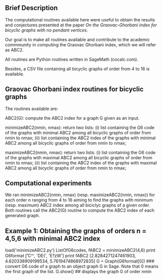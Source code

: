 ## Brief Description

The computational routines available here were useful to obtain the results and conjectures presented at the paper *On the Graovac-Ghorbani index for bicyclic graphs with no pendant vertices*. 

Our goal is to make all routines available and contribute to the academic commmunity in computing the Graovac Ghorbani index, which we will refer as ABC2. 

All routines are Python routines written in SageMath (cocalc.com).

Besides, a CSV file containing all bicyclic graphs of order from 4 to 16 is available.

## Graovac Ghorbani index routines for bicyclic graphs

The routines available are:

ABC2(G): compute the ABC2 index for a graph G given as an input.

minimizeABC2(nmin, nmax): return two lists: (i) list containing the G6 code of the graphs with minimal ABC2 among all bicyclic graphs of order from nmin to nmax; (ii) list containing the ABC2 index of the graphs with minimal ABC2 among all bicyclic graphs of order from nmin to nmax;

maximizeABC2(nmin, nmax): return two lists: (i) list containing the G6 code of the graphs with maximal ABC2 among all bicyclic graphs of order from nmin to nmax; (ii) list containing the ABC2 index of the graphs with maximal ABC2 among all bicyclic graphs of order from nmin to nmax;

## Computational experiments

We ran minimizeABC2(nmin, nmax) (resp. maximizeABC2(nmin, nmax)) for each order n ranging from 4 to 16 aiming to find the graphs with minimum (resp. maximum) ABC2 index among all biciclyc graphs of a given order. Both routines call the ABC2(G) routine to compute the ABC2 index of each generated graph.


## Example 1: Obtaining the graphs of orders n = 4,5,6 with minimal ABC2 index

load('minimizeABC2.py')
ListOfG6codes, fABC2 = minimizeABC2(4,6)
print G6format
        [︡'C^', 'DE{', 'E?zW']
print fABC2
        [2.8284271247461903, 4.620338909199534, 5.7619474868972835]
G = Graph(G6format[0]) ### convert G6 code of a graph to an object graph G in Sage. Note that 0 means the first graph of the list.
G.show() ## displays the graph G of order nmin





